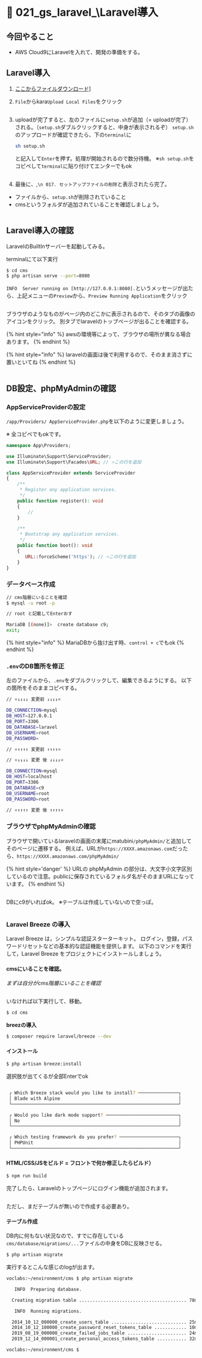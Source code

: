 # 🍖 021\_gs\_laravel_\Laravel導入

## 今回やること

- AWS Cloud9にLaravelを入れて、開発の準備をする。

## Laravel導入

1. <a href="https://gitlab.com/gs_hayato/gs-php-01/-/raw/master/laravel/setup.sh?ref_type=heads&amp;inline=false" rel="noopener" target="_blank">ここからファイルダウンロード]</a>

2. `File`からkara`Upload Local Files`をクリック

<figure><img src=".gitbook/assets/laravel/002/laravel_002_001.png" alt=""></figure>

3. uploadが完了すると、左のファイルに`setup.sh`が追加（= uploadが完了）される。（`setup.sh`ダブルクリックすると、中身が表示されるぞ）
   `setup.sh`のアップロードが確認できたら、下の`terminal`に

   ```bash
   sh setup.sh
   ```
   
   と記入して`Enter`を押す。処理が開始されるので数分待機。
   ※`sh setup.sh`をコピペして`terminal`に貼り付けてエンターでもok
   
<figure><img src=".gitbook/assets/laravel/002/laravel_002_002.png" alt=""></figure>

4. 最後に、,`\n 017. セットアップファイルの削除`と表示されたら完了。
- ファイルから、`setup.sh`が削除されていること
- cmsというフォルダが追加されていることを確認しましょう。

<figure><img src=".gitbook/assets/laravel/002/laravel_002_003.png" alt=""></figure>

## Laravel導入の確認

LaravelのBuiltInサーバーを起動してみる。

terminalにて以下実行

```bash
$ cd cms
$ php artisan serve --port=8080
```

`INFO  Server running on [http://127.0.0.1:8080].`というメッセージが出たら、上記メニューの`Preview`から、`Preview Running Application`をクリック


<figure><img src=".gitbook/assets/laravel/002/laravel_002_004.png" alt=""></figure>

ブラウザのようなものがページ内のどこかに表示されるので、そのタブの画像のアイコンをクリック。
別タブでlaravelのトップページが出ることを確認する。

{% hint style="info" %}
awsの環境等によって、ブラウザの場所が異なる場合あります。
{% endhint %}

{% hint style="info" %}
laravelの画面は後で利用するので、そのまま消さずに置いといてね
{% endhint %}

<figure><img src=".gitbook/assets/laravel/002/laravel_002_005.png" alt=""></figure>


## DB設定、phpMyAdminの確認


### AppServiceProviderの設定

`/app/Providers/ AppServiceProvider.php`を以下のように変更しましょう。

※ 全コピペでもokです。

```php
namespace App\Providers;

use Illuminate\Support\ServiceProvider;
use Illuminate\Support\Facades\URL; // ⭐️この行を追加

class AppServiceProvider extends ServiceProvider
{
    /**
     * Register any application services.
     */
    public function register(): void
    {
        //
    }

    /**
     * Bootstrap any application services.
     */
    public function boot(): void
    {
       URL::forceScheme('https'); // ⭐️この行を追加
    }
}

```

### データベース作成

```bash
// cms階層にいることを確認
$ mysql -u root -p

// root と記載してEnterおす

MariaDB [(none)]>  create database c9;
exit;
```

{% hint style="info" %}
MariaDBから抜け出す時、`control + c`でもok
{% endhint %}

### `.env`のDB箇所を修正

左のファイルから、`.env`をダブルクリックして、編集できるようにする。
以下の箇所をそのままコピペする。

```bash
// ⭐️↓↓↓↓ 変更前 ↓↓↓↓⭐️

DB_CONNECTION=mysql
DB_HOST=127.0.0.1
DB_PORT=3306
DB_DATABASE=laravel
DB_USERNAME=root
DB_PASSWORD=

// ⭐️↑↑↑↑ 変更前 ↑↑↑↑⭐️
```

```bash
// ⭐️↓↓↓↓ 変更 後 ↓↓↓↓⭐️

DB_CONNECTION=mysql
DB_HOST=localhost
DB_PORT=3306
DB_DATABASE=c9
DB_USERNAME=root
DB_PASSWORD=root

// ⭐️↑↑↑↑ 変更 後 ↑↑↑↑⭐️
```


### ブラウザでphpMyAdminの確認

ブラウザで開いているlaravelの画面の末尾にmatubini`/phpMyAdmin/`と追加してそのページに遷移する。
例えば、URLが`https://XXXX.amazonaws.com`だったら、`https://XXXX.amazonaws.com/phpMyAdmin/`

{% hint style='danger' %}
URLの phpMyAdmin の部分は、大文字小文字区別しているので注意。publicに保存されているフォルダ名がそのままURLになっています。
{% endhint %}

<figure><img src=".gitbook/assets/laravel/002/laravel_002_006.png" alt=""></figure>

DBにc9がいればok。
※テーブルは作成していないので空っぽ。


<figure><img src=".gitbook/assets/laravel/002/laravel_002_007.png" alt=""></figure>


### Laravel Breeze の導入

Laravel Breeze は，シンプルな認証スターターキット。
ログイン，登録，パスワードリセットなどの基本的な認証機能を提供します。
以下のコマンドを実行して，Laravel Breeze をプロジェクトにインストールしましょう。

#### cmsにいることを確認。

*まずは自分がcms階層にいることを確認*

<figure><img src=".gitbook/assets/laravel/002/laravel_002_008.png" alt=""></figure>

いなければ以下実行して、移動。

```bash
$ cd cms
```

**breezの導入**

```bash
$ composer require laravel/breeze --dev
```

#### インストール

```bash
$ php artisan breeze:install
```

選択肢が出てくるが全部Enterでok

<figure><img src=".gitbook/assets/laravel/002/laravel_002_009.png" alt=""></figure>


```bash
 ┌ Which Breeze stack would you like to install? ───────────────┐
 │ Blade with Alpine                                            │
 └──────────────────────────────────────────────────────────────┘

 ┌ Would you like dark mode support? ───────────────────────────┐
 │ No                                                           │
 └──────────────────────────────────────────────────────────────┘

 ┌ Which testing framework do you prefer? ──────────────────────┐
 │ PHPUnit                                                      │
 └──────────────────────────────────────────────────────────────┘
 ```

#### HTML/CSS/JSをビルド = フロントで何か修正したらビルド）
 ```bash
 $ npm run build
 ```


完了したら、Laravelのトップページにログイン機能が追加されます。

<figure><img src=".gitbook/assets/laravel/002/laravel_002_010.png" alt=""></figure>

ただし、まだテーブルが無いので作成する必要あり。

#### テーブル作成

DB内に何もない状況なので、すでに存在している`cms/database/migrations/...`ファイルの中身をDBに反映させる。

```bash
$ php artisan migrate
```

実行するとこんな感じのlogが出ます。

```bash
voclabs:~/environment/cms $ php artisan migrate

   INFO  Preparing database.  

  Creating migration table ........................................ 78ms DONE

   INFO  Running migrations.  

  2014_10_12_000000_create_users_table ............................ 25ms DONE
  2014_10_12_100000_create_password_reset_tokens_table ............ 10ms DONE
  2019_08_19_000000_create_failed_jobs_table ...................... 24ms DONE
  2019_12_14_000001_create_personal_access_tokens_table ........... 32ms DONE

voclabs:~/environment/cms $ 
```
